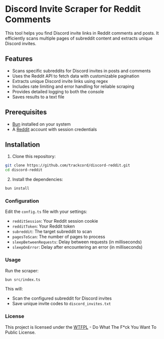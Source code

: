 # Discord Invite Scraper for Reddit Comments

This tool helps you find Discord invite links in Reddit comments and posts. It
efficiently scans multiple pages of subreddit content and extracts unique
Discord invites.

## Features

- Scans specific subreddits for Discord invites in posts and comments
- Uses the Reddit API to fetch data with customizable pagination
- Extracts unique Discord invite links using regex
- Includes rate limiting and error handling for reliable scraping
- Provides detailed logging to both the console
- Saves results to a text file

## Prerequisites

- [Bun](https://bun.sh/) installed on your system
- A [Reddit](https://reddit.com/) account with session credentials

## Installation

1. Clone this repository:

```sh
git clone https://github.com/trackcord/discord-reddit.git
cd discord-reddit
```

2. Install the dependencies:

```sh
bun install
```

### Configuration

Edit the `config.ts` file with your settings:

- `redditSession`: Your Reddit session cookie
- `redditToken`: Your Reddit token
- `subreddit`: The target subreddit to scan
- `pagesToScan`: The number of pages to process
- `sleepBetweenRequests`: Delay between requests (in milliseconds)
- `sleepOnError`: Delay after encountering an error (in milliseconds)

### Usage

Run the scraper:

```sh
bun src/index.ts
```

This will:

- Scan the configured subreddit for Discord invites
- Save unique invite codes to `discord_invites.txt`

### License

This project is licensed under the [WTFPL](/LICENSE) - Do What The F\*ck You
Want To Public License.
